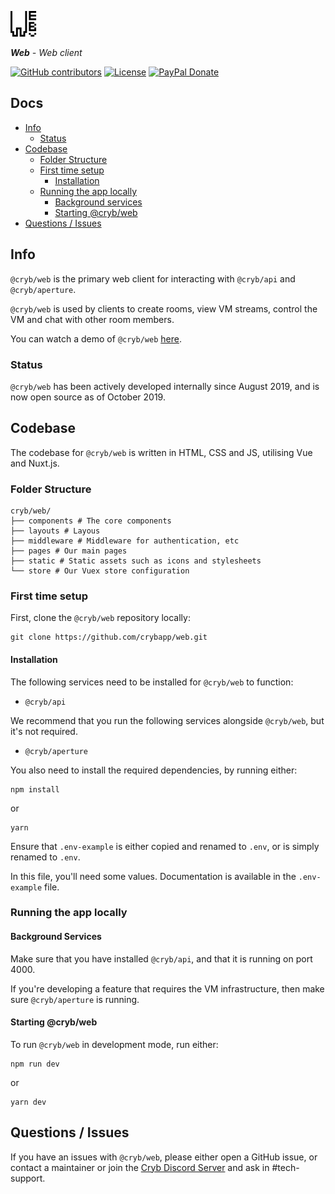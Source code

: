 ![Cryb OSS](.github/web-icon.png "@cryb/web Logo")

_**Web** - Web client_

[![GitHub contributors](https://img.shields.io/github/contributors/crybapp/web)](https://github.com/crybapp/web/graphs/contributors) [![License](https://img.shields.io/github/license/crybapp/web)](https://github.com/crybapp/web/blob/master/LICENSE) [![PayPal Donate](https://img.shields.io/badge/donate-PayPal-blue.svg)](https://paypal.me/williamsthing)

## Docs
* [Info](#info)
    * [Status](#status)
* [Codebase](#codebase)
    * [Folder Structure](#folder-structure)
    * [First time setup](#first-time-setup)
        * [Installation](#installation)
    * [Running the app locally](#running-the-app-locally)
        * [Background services](#background-services)
        * [Starting @cryb/web](#starting-@cryb/web)
* [Questions / Issues](#questions--issues)

## Info
`@cryb/web` is the primary web client for interacting with `@cryb/api` and `@cryb/aperture`.

`@cryb/web` is used by clients to create rooms, view VM streams, control the VM and chat with other room members.

You can watch a demo of `@cryb/web` [here](https://youtu.be/pGNMZ98RwZY).

### Status
`@cryb/web` has been actively developed internally since August 2019, and is now open source as of October 2019.

## Codebase
The codebase for `@cryb/web` is written in HTML, CSS and JS, utilising Vue and Nuxt.js.

### Folder Structure
```
cryb/web/
├── components # The core components
├── layouts # Layous 
├── middleware # Middleware for authentication, etc
├── pages # Our main pages
├── static # Static assets such as icons and stylesheets
└── store # Our Vuex store configuration
```

### First time setup
First, clone the `@cryb/web` repository locally:

```
git clone https://github.com/crybapp/web.git
```

#### Installation
The following services need to be installed for `@cryb/web` to function:

* `@cryb/api`

We recommend that you run the following services alongside `@cryb/web`, but it's not required.
* `@cryb/aperture`

You also need to install the required dependencies, by running either:

```
npm install
```
or
```
yarn
```

Ensure that `.env-example` is either copied and renamed to `.env`, or is simply renamed to `.env`.

In this file, you'll need some values. Documentation is available in the `.env-example` file.

### Running the app locally

#### Background Services
Make sure that you have installed `@cryb/api`, and that it is running on port 4000.

If you're developing a feature that requires the VM infrastructure, then make sure `@cryb/aperture` is running.

#### Starting @cryb/web
To run `@cryb/web` in development mode, run either:

```
npm run dev
```
or
```
yarn dev
```

## Questions / Issues

If you have an issues with `@cryb/web`, please either open a GitHub issue, or contact a maintainer or join the [Cryb Discord Server](https://discord.gg/ShTATH4) and ask in #tech-support.